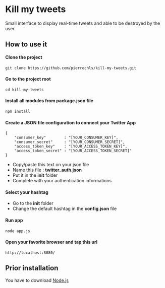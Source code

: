 # Kill my tweets

Small interface to display real-time tweets and able to be destroyed by the user.

## How to use it

#### Clone the project

	git clone https://github.com/pierrechls/kill-my-tweets.git

#### Go to the project root

	cd kill-my-tweets

#### Install all modules from package.json file

	npm install

#### Create a JSON file configuration to connect your Twitter App

	{
		"consumer_key"        : "[YOUR_CONSUMER_KEY]",
		"consumer_secret"     : "[YOUR_CONSUMER_SECRET]",
		"access_token_key"    : "[YOUR_ACCESS_TOKEN_KEY]",
		"access_token_secret" : "[YOUR_ACCESS_TOKEN_SECRET]"
	}

- Copy/paste this text on your json file
- Name this file : **twitter_auth.json**
- Put it in the **init** folder
- Complete with your authentication informations

#### Select your hashtag

- Go to the **init** folder
- Change the default hashtag in the **config.json** file

#### Run app

	node app.js

#### Open your favorite browser and tap this url

	http://localhost:8080/

## Prior installation

You have to download [Node.js](https://nodejs.org/en/download/)
